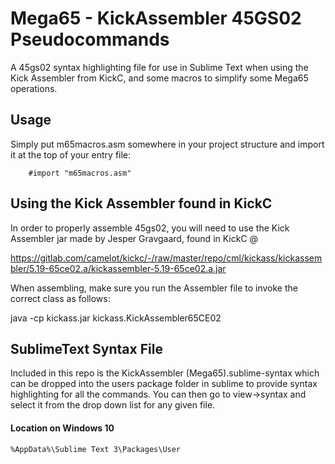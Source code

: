 
# Mega65 - KickAssembler 45GS02 Pseudocommands
A 45gs02 syntax highlighting file for use in Sublime Text when using the Kick Assembler from KickC, and some macros to simplify some Mega65 operations. 

## Usage
Simply put m65macros.asm somewhere in your project structure and import it at the top of your entry file:
```
	#import "m65macros.asm"
```
## Using the Kick Assembler found in KickC

In order to properly assemble 45gs02, you will need to use the Kick Assembler jar made by Jesper Gravgaard, found in KickC @

https://gitlab.com/camelot/kickc/-/raw/master/repo/cml/kickass/kickassembler/5.19-65ce02.a/kickassembler-5.19-65ce02.a.jar

When assembling, make sure you run the Assembler file to invoke the correct class as follows:

java -cp kickass.jar kickass.KickAssembler65CE02  


## SublimeText Syntax File

Included in this repo is the KickAssembler (Mega65).sublime-syntax which can be dropped into the users package folder in sublime to provide syntax highlighting for all the commands. You can then go to view->syntax and select it from the drop down list for any given file.

#### Location on Windows 10
```
%AppData%\Sublime Text 3\Packages\User
```
